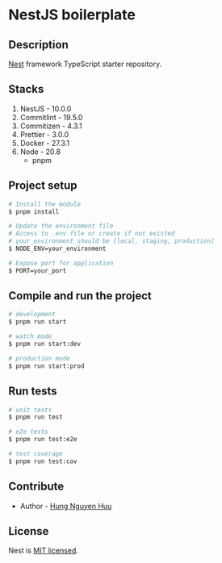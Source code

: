 # NestJS boilerplate

## Description

[Nest](https://github.com/nestjs/nest) framework TypeScript starter repository.

## Stacks

1. NestJS - 10.0.0
2. Commitlint - 19.5.0
3. Commitizen - 4.3.1
4. Prettier - 3.0.0
5. Docker - 27.3.1
6. Node - 20.8
    - pnpm

## Project setup

```bash
# Install the module
$ pnpm install

# Update the environment file
# Access to .env file or create if not existed
# your_environment should be [local, staging, production]
$ NODE_ENV=your_environment

# Expose port for application
$ PORT=your_port
```

## Compile and run the project

```bash
# development
$ pnpm run start

# watch mode
$ pnpm run start:dev

# production mode
$ pnpm run start:prod
```

## Run tests

```bash
# unit tests
$ pnpm run test

# e2e tests
$ pnpm run test:e2e

# test coverage
$ pnpm run test:cov
```

## Contribute

- Author - [Hung Nguyen Huu](https://github.com/hungnguyenhuu-agilityio)

## License

Nest is [MIT licensed](https://github.com/nestjs/nest/blob/master/LICENSE).
